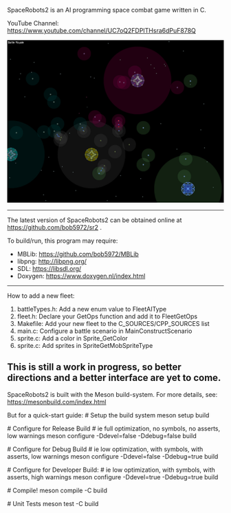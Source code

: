 SpaceRobots2 is an AI programming space combat game written in C.

YouTube Channel: https://www.youtube.com/channel/UC7oQ2FDPITHsra6dPuF878Q

![Screenshot](spaceRobots2.jpg)

----------------------------------------------------------------------

The latest version of SpaceRobots2 can be obtained online at
https://github.com/bob5972/sr2 .

To build/run, this program may require:
* MBLib:   <https://github.com/bob5972/MBLib>
* libpng:  <http://libpng.org/>
* SDL:     <https://libsdl.org/>
* Doxygen: <https://www.doxygen.nl/index.html>
----------------------------------------------------------------------

How to add a new fleet:
<ol>
<li>battleTypes.h: Add a new enum value to FleetAIType</li>
<li>fleet.h: Declare your GetOps function and add it to FleetGetOps</li>
<li>Makefile: Add your new fleet to the C_SOURCES/CPP_SOURCES list</li>
<li>main.c: Configure a battle scenario in MainConstructScenario</li>
<li>sprite.c: Add a color in Sprite_GetColor</li>
<li>sprite.c: Add sprites in SpriteGetMobSpriteType</li>
</ol>

This is still a work in progress, so better directions and a better interface are yet to come.
----------------------------------------------------------------------

SpaceRobots2 is built with the Meson build-system.
For more details, see: <https://mesonbuild.com/index.html>

But for a quick-start guide:
\# Setup the build system
meson setup build

\# Configure for Release Build
\#  ie full optimization, no symbols, no asserts, low warnings
meson configure -Ddevel=false -Ddebug=false build

\# Configure for Debug Build
\#  ie low optimization, with symbols, with asserts, low warnings
meson configure -Ddevel=false -Ddebug=true build

\# Configure for Developer Build:
\#  ie low optimization, with symbols, with asserts, high warnings
meson configure -Ddevel=true -Ddebug=true build

\# Compile!
meson compile -C build

\# Unit Tests
meson test -C build
